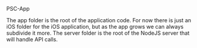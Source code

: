 PSC-App

The app folder is the root of the application code. For now there is just an iOS folder for the iOS application, but as the app grows we can always subdivide it more. The server folder is the root of the NodeJS server that will handle API calls. 
